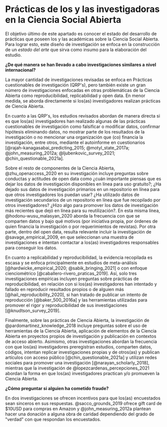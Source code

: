 # Prácticas de los y las investigadoras en la Ciencia Social Abierta

El objetivo último de este apartado es conocer el estado del desarrollo de prácticas que poseen los y las académicas sobre la Ciencia Social Abierta. Para lograr esto, este diseño de investigación se enfoca en la construcción de un *estado del arte* que sirva como insumo para la elaboración del estudio. 

**¿De qué manera se han llevado a cabo investigaciones similares a nivel internacional?**

La mayor cantidad de investigaciones revisadas se enfoca en Prácticas cuestionables de investigación (QRP's), pero también existe un gran número de investigaciones enfocadas en otras problemáticas de la Ciencia Abierta como reproducibilidad, replicabilidad y open data. En menor medida, se aborda directamente si los(as) investigadores realizan prácticas de Ciencia Abierta.

En cuanto a las QRP's, los estudios revisados abordan de manera directa si es que los(as) investigadores han realizado algunas de las prácticas cuestionables de investigación como falsificar o modificar datos, confirmar hipótesis eliminando datos, no mostrar parte de los resultados de la investigación o no mencionar una organización que (co) financia la investigación, entre otros, mediante el autoinforme en cuestionarios [@rajah-kanagasabai_predicting_2015; @motyl_state_2017a; @john_measuring_2012a; @ljubenkovic_survey_2021; @chin_questionable_2021a].

Sobre el resto de componentes de la Ciencia Abierta, @zhu_openaccess_2020 en su investigación incluye preguntas sobre conductas y actitudes de open data como ¿cuán importante piensas que es dejar los datos de investigación disponibles en línea para uso gratuito?; ¿Ha dejado sus datos de investigación primarios en un repositorio en línea para que otros investigadores los puedan usar? ¿Ha utilizado datos de investigación secundarios de un repositorio en línea que fue recopilado por otros investigadores? ¿Hizo algo para promover los datos de investigación más recientes que dejó en línea para su reutilización?. En esta misma línea, @hodonu-wusu_malasyan_2020 aborda la frecuencia con que se comparten datos y bajo qué motivos (por iniciativa propia, por órdenes de quien financia la investigación o por requerimientos de revistas). Por otra parte, dentro del open data, resulta relevante incluir la investigación de @savage_empirical_2009, en que seleccionan una muestra de investigaciones e intentan contactar a los(as) investigadores responsables para conseguir los datos.

En cuanto a replicabilidad y reproducibilidad, la evidencia recopilada es escasa y se enfoca principalmente en estudios de meta-análisis [@hardwicke_empirical_2020; @sabik_bringing_2021] o con enfoque cienciométrico [@caballero-rivero_praticas_2019]. Así, solo tres investigaciones empíricas incluyen preguntas sobre prácticas de reproducibilidad, en relación con si los(as) investigadores han intentado y fallado en reproducir resultados propios o de alguien más [@hail_reproducibility_2020], si han tratado de publicar un intento de reproducción [@baker_500_2016a] y las herramientas utilizadas para promover el rigor y reproducibilidad de sus investigaciones [@knudtson_survey_2019].

Finalmente, sobre las prácticas de Ciencia Abierta, la investigación de @pardomartinez_knowledge_2018 incluye preguntas sobre el uso de herramientas de la Ciencia Abierta, aplicación de elementos de la Ciencia Abierta en proyectos propios de investigación y publicación en contextos de acceso abierto. Asimismo, otras investigaciones abordan la frecuencia con que los(as) investigadores preregistran estudios, comparten datos, códigos, intentan replicar investigaciones propias y de otros(as) y publican artículos con acceso público [@chin_questionable_2021a] y utilizan redes sociales para promover una investigación [@narayan_scholarly_2018], mientras que la investigación de @lopezcardenas_percepciones_2021 abordan la forma en que los(as) investigadores practican y/o promueven la Ciencia Abierta.

**¿Cómo preguntar si alguien ha cometido fraude?**

En dos investigaciones se ofrecen incentivos para que los(as) encuestados sean sinceros en sus respuestas. @sacco_grounds_2019 ofrece gift card de $10USD para compras en Amazon y @john_measuring_2012a plantean hacer una donación a alguna obra de caridad dependiendo del grado de "verdad" con que respondan los encuestados.


